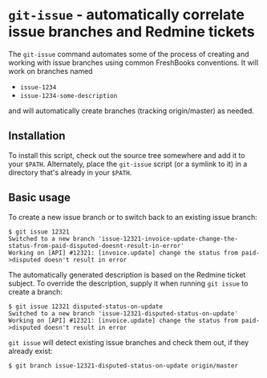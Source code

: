 # `git-issue` - automatically correlate issue branches and Redmine tickets

The `git-issue` command automates some of the process of creating and working
with issue branches using common FreshBooks conventions. It will work on
branches named

* `issue-1234`
* `issue-1234-some-description`

and will automatically create branches (tracking origin/master) as needed.

## Installation

To install this script, check out the source tree somewhere and add it to your
`$PATH`. Alternately, place the `git-issue` script (or a symlink to it) in a
directory that's already in your `$PATH`.

## Basic usage

To create a new issue branch or to switch back to an existing issue branch:

    $ git issue 12321
    Switched to a new branch 'issue-12321-invoice-update-change-the-status-from-paid-disputed-doesnt-result-in-error'
    Working on [API] #12321: [invoice.update] change the status from paid->disputed doesn't result in error

The automatically generated description is based on the Redmine ticket
subject. To override the description, supply it when running `git issue` to
create a branch:

    $ git issue 12321 disputed-status-on-update
    Switched to a new branch 'issue-12321-disputed-status-on-update'
    Working on [API] #12321: [invoice.update] change the status from paid->disputed doesn't result in error

`git issue` will detect existing issue branches and check them out, if they
already exist:

    $ git branch issue-12321-disputed-status-on-update origin/master
    